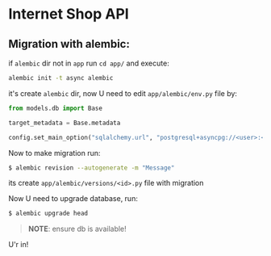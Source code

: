 # Internet Shop API

## Migration with alembic:
if `alembic` dir not in `app` run `cd app/` and execute:
```bash
alembic init -t async alembic
```

it's create `alembic` dir, now U need to edit `app/alembic/env.py` file by:

```python
from models.db import Base

target_metadata = Base.metadata

config.set_main_option("sqlalchemy.url", "postgresql+asyncpg://<user>:<password>@<address>:<port>/<database>")

```

Now to make migration run:
```bash
$ alembic revision --autogenerate -m "Message"
```

its create `app/alembic/versions/<id>.py` file with migration

Now U need to upgrade database, run:

```bash
$ alembic upgrade head
```
>__NOTE__: ensure db is available!

U'r in!
